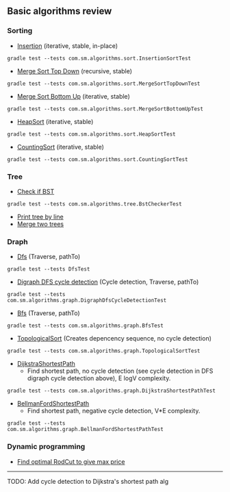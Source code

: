 ## Basic algorithms review

### Sorting
* [Insertion](src/main/java/com/sm/algorithms/sort/InsertionSort.java) (iterative, stable, in-place)
```
gradle test --tests com.sm.algorithms.sort.InsertionSortTest
```
* [Merge Sort Top Down](src/main/java/com/sm/algorithms/sort/MergeSortTopDown.java) (recursive, stable)
```
gradle test --tests com.sm.algorithms.sort.MergeSortTopDownTest
```
* [Merge Sort Bottom Up](src/main/java/com/sm/algorithms/sort/MergeSortBottomUp.java) (iterative, stable)
```
gradle test --tests com.sm.algorithms.sort.MergeSortBottomUpTest
```
* [HeapSort](src/main/java/com/sm/algorithms/sort/HeapSort.java) (iterative, stable)
```
gradle test --tests com.sm.algorithms.sort.HeapSortTest
```
* [CountingSort](src/main/java/com/sm/algorithms/sort/CountingSort.java) (iterative, stable)
```
gradle test --tests com.sm.algorithms.sort.CountingSortTest
```

### Tree
* [Check if BST](src/main/java/com/sm/algorithms/tree/BstChecker.java) 
```
gradle test --tests com.sm.algorithms.tree.BstCheckerTest
```
* [Print tree by line](src/main/java/com/sm/algorithms/tree/TreeVisualizer.java) 
* [Merge two trees](src/main/java/com/sm/algorithms/tree/TreeMerger.java) 


### Draph
* [Dfs](src/main/java/com/sm/algorithms/graph/Dfs.java) (Traverse, pathTo)
```
gradle test --tests DfsTest
```
* [Digraph DFS cycle detection](src/main/java/com/sm/algorithms/graph/DigraphDfsCycleDetection.java) (Cycle detection, Traverse, pathTo)
```
gradle test --tests com.sm.algorithms.graph.DigraphDfsCycleDetectionTest
```
* [Bfs](src/main/java/com/sm/algorithms/graph/Bfs.java) (Traverse, pathTo)
```
gradle test --tests com.sm.algorithms.graph.BfsTest
```
* [TopologicalSort](src/main/java/com/sm/algorithms/graph/TopologicalSort.java) (Creates depencency sequence, no cycle detection)
```
gradle test --tests com.sm.algorithms.graph.TopologicalSortTest
```
* [DijkstraShortestPath](src/main/java/com/sm/algorithms/graph/DijkstraShortestPath.java) 
  * Find shortest path, no cycle detection (see cycle detection in DFS digraph cycle detection above), E logV complexity. 
```
gradle test --tests com.sm.algorithms.graph.DijkstraShortestPathTest
```
* [BellmanFordShortestPath](src/main/java/com/sm/algorithms/graph/BellmanFordShortestPath.java) 
  * Find shortest path, negative cycle detection, V*E complexity. 
```
gradle test --tests com.sm.algorithms.graph.BellmanFordShortestPathTest
```

### Dynamic programming
* [Find optimal RodCut to give max price](src/main/java/com/sm/algorithms/dp/RodCutMaxPrice.java) 

---
TODO: Add cycle detection to Dijkstra's shortest path alg